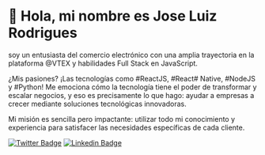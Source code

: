 # 🖖 Hola, mi nombre es Jose Luiz Rodrigues

soy un entusiasta del comercio electrónico con una amplia trayectoria en la plataforma @VTEX y habilidades Full Stack en JavaScript.

¿Mis pasiones? ¡Las tecnologías como #ReactJS, #React# Native, #NodeJS y #Python! Me emociona cómo la tecnología tiene el poder de transformar y escalar negocios, y eso es precisamente lo que hago: ayudar a empresas a crecer mediante soluciones tecnológicas innovadoras.

Mi misión es sencilla pero impactante: utilizar todo mi conocimiento y experiencia para satisfacer las necesidades específicas de cada cliente.

[![Twitter Badge](https://img.shields.io/badge/-@zeluizr-ffc107?style=flat-square&labelColor=ffc107&logo=twitter&logoColor=white&link=https://twitter.com/zeluizr)](https://twitter.com/zeluizr)
[![Linkedin Badge](https://img.shields.io/badge/-Jose%20Luiz%20Rodrigues-ffc107?style=flat-square&logo=Linkedin&logoColor=white&link=https://www.linkedin.com/in/zeluizr/)](https://www.linkedin.com/in/zeluizr/)
